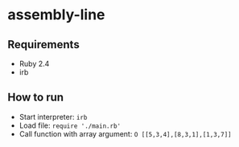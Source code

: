# assembly-line
## Requirements
- Ruby 2.4
- irb
## How to run
- Start interpreter: `irb`
- Load file: `require './main.rb'`
- Call function with array argument: `O [[5,3,4],[8,3,1],[1,3,7]]`
